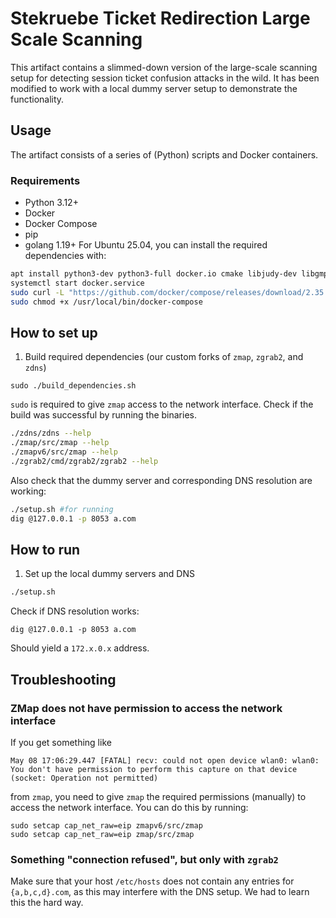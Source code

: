 # Stekruebe Ticket Redirection Large Scale Scanning
This artifact contains a slimmed-down version of the large-scale scanning setup for detecting session ticket confusion attacks in the wild.
It has been modified to work with a local dummy server setup to demonstrate the functionality.

## Usage
The artifact consists of a series of (Python) scripts and Docker containers.
### Requirements
- Python 3.12+
- Docker
- Docker Compose
- pip
- golang 1.19+
For Ubuntu 25.04, you can install the required dependencies with:
```bash
apt install python3-dev python3-full docker.io cmake libjudy-dev libgmp-dev libpcap-dev flex byacc libjson-c-dev gengetopt libunistring-dev golang
systemctl start docker.service
sudo curl -L "https://github.com/docker/compose/releases/download/2.35.1/docker-compose-$(uname -s)-$(uname -m)" -o /usr/local/bin/docker-compose
sudo chmod +x /usr/local/bin/docker-compose
```

## How to set up
1. Build required dependencies (our custom forks of `zmap`, `zgrab2`, and `zdns`)
```
sudo ./build_dependencies.sh
```
`sudo` is required to give `zmap` access to the network interface.
Check if the build was successful by running the binaries.
```bash
./zdns/zdns --help
./zmap/src/zmap --help
./zmapv6/src/zmap --help
./zgrab2/cmd/zgrab2/zgrab2 --help
```

Also check that the dummy server and corresponding DNS resolution are working:
```bash
./setup.sh #for running
dig @127.0.0.1 -p 8053 a.com
```

## How to run
1. Set up the local dummy servers and DNS
```bash
./setup.sh
```
Check if DNS resolution works:
```
dig @127.0.0.1 -p 8053 a.com 
```
Should yield a `172.x.0.x` address.

## Troubleshooting
### ZMap does not have permission to access the network interface
If you get something like
```
May 08 17:06:29.447 [FATAL] recv: could not open device wlan0: wlan0: You don't have permission to perform this capture on that device (socket: Operation not permitted)
```
from `zmap`, you need to give `zmap` the required permissions (manually) to access the network interface. You can do this by running:
```
sudo setcap cap_net_raw=eip zmapv6/src/zmap                                                                                               
sudo setcap cap_net_raw=eip zmap/src/zmap
```
### Something "connection refused", but only with `zgrab2`
Make sure that your host `/etc/hosts` does not contain any entries for `{a,b,c,d}.com`, as this may interfere with the DNS setup.
We had to learn this the hard way.